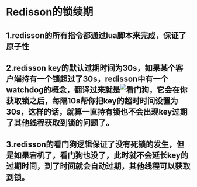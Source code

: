 # Redisson的锁续期


## 1.redisson的所有指令都通过lua脚本来完成，保证了原子性

## 2.redisson key的默认过期时间为30s，如果某个客户端持有一个锁超过了30s，redisson中有一个watchdog的概念，翻译过来就是![看门狗](https://user-images.githubusercontent.com/29089715/124147860-a9f6d000-dac1-11eb-8019-f541f1d32424.png)，它会在你获取锁之后，每隔10s帮你把key的超时时间设置为30s，这样的话，就算一直持有锁也不会出现key过期了其他线程获取到锁的问题了。

## 3.redisson的看门狗逻辑保证了没有死锁的发生，但是如果宕机了，看门狗也没了，此时就不会延长key的过期时间，到了时间就会自动过期，其他线程可以获取到锁。







